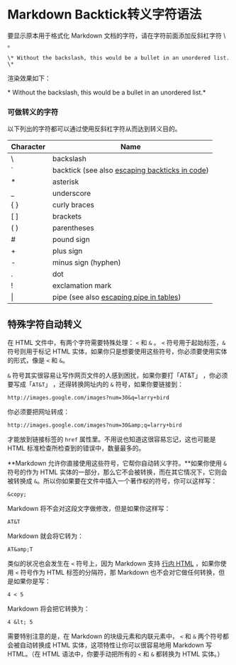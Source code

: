 # Markdown Backtick转义字符语法

要显示原本用于格式化 Markdown 文档的字符，请在字符前面添加反斜杠字符 \ 。

```text
\* Without the backslash, this would be a bullet in an unordered list. \*
```

渲染效果如下：

\* Without the backslash, this would be a bullet in an unordered list.\*



### 可做转义的字符

以下列出的字符都可以通过使用反斜杠字符从而达到转义目的。

| Character | Name                                                         |
| --------- | ------------------------------------------------------------ |
| \         | backslash                                                    |
| `         | backtick (see also [escaping backticks in code](https://markdown.com.cn/basic-syntax/escaping-characters.html#escaping-backticks)) |
| *         | asterisk                                                     |
| _         | underscore                                                   |
| { }       | curly braces                                                 |
| [ ]       | brackets                                                     |
| ( )       | parentheses                                                  |
| #         | pound sign                                                   |
| +         | plus sign                                                    |
| -         | minus sign (hyphen)                                          |
| .         | dot                                                          |
| !         | exclamation mark                                             |
| \|        | pipe (see also [escaping pipe in tables](https://markdown.com.cn/extended-syntax/escaping-pipe-characters-in-tables.html)) |



## 特殊字符自动转义

在 HTML 文件中，有两个字符需要特殊处理： `<` 和 `&` 。 `<` 符号用于起始标签，`&` 符号则用于标记 HTML 实体，如果你只是想要使用这些符号，你必须要使用实体的形式，像是 `<` 和 `&`。

`&` 符号其实很容易让写作网页文件的人感到困扰，如果你要打「AT&T」 ，你必须要写成「`AT&T`」 ，还得转换网址内的 `&` 符号，如果你要链接到：

```
http://images.google.com/images?num=30&q=larry+bird
```

你必须要把网址转成：

```
http://images.google.com/images?num=30&amp;q=larry+bird
```

才能放到链接标签的 `href` 属性里。不用说也知道这很容易忘记，这也可能是 HTML 标准检查所检查到的错误中，数量最多的。

**Markdown 允许你直接使用这些符号，它帮你自动转义字符。**如果你使用 `&` 符号的作为 HTML 实体的一部分，那么它不会被转换，而在其它情况下，它则会被转换成 `&`。所以你如果要在文件中插入一个著作权的符号，你可以这样写：

```
&copy;
```

Markdown 将不会对这段文字做修改，但是如果你这样写：

```
AT&T
```

Markdown 就会将它转为：

```
AT&amp;T
```

类似的状况也会发生在 `<` 符号上，因为 Markdown 支持 [行内 HTML](https://markdown.com.cn/basic-syntax/#内联-html) ，如果你使用 `<` 符号作为 HTML 标签的分隔符，那 Markdown 也不会对它做任何转换，但是如果你是写：

```
4 < 5
```

Markdown 将会把它转换为：

```
4 &lt; 5
```

需要特别注意的是，在 Markdown 的块级元素和内联元素中， `<` 和 `&` 两个符号都会被自动转换成 HTML 实体，这项特性让你可以很容易地用 Markdown 写 HTML。（在 HTML 语法中，你要手动把所有的 `<` 和 `&` 都转换为 HTML 实体。）